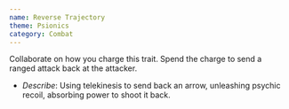 ```yaml
---
name: Reverse Trajectory
theme: Psionics
category: Combat
---
```


Collaborate on how you charge this trait. Spend the charge to send a ranged attack back at the attacker.

* *Describe*: Using telekinesis to send back an arrow, unleashing psychic recoil, absorbing power to shoot it back.
